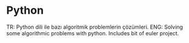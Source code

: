 # Python
TR: Python dili ile bazı algoritmik problemlerin çözümleri.
ENG: Solving some algorithmic problems with python. Includes bit of euler project.

